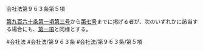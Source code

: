 会社法第９６３条第５項

[第九百六十条第一項第三号](会社法＿＿＿＿第９６０条第１項第３号)から[第七号](会社法＿＿＿＿第９６３条第５項第７号)までに掲げる者が、次のいずれかに該当する場合にも、[第一項](会社法＿＿＿＿第９６３条第１項)と同様とする。

#会社法
#会社法/第９６３条
#会社法/第９６３条/第５項
